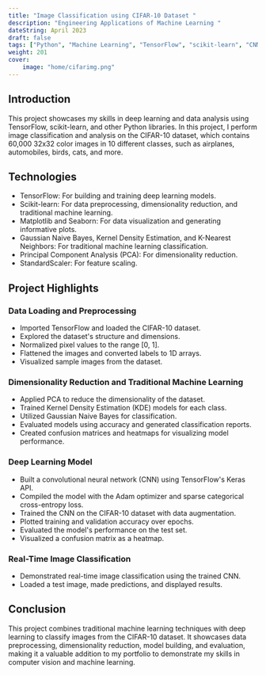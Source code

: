 ```yaml
---
title: "Image Classification using CIFAR-10 Dataset "
description: "Engineering Applications of Machine Learning "
dateString: April 2023
draft: false
tags: ["Python", "Machine Learning", "TensorFlow", "scikit-learn", "CNN", "KNN", "PCA", "KDE"]
weight: 201
cover:
    image: "home/cifarimg.png"
---
```


## Introduction
This project showcases my skills in deep learning and data analysis using TensorFlow, scikit-learn, and other Python libraries. In this project, I perform image classification and analysis on the CIFAR-10 dataset, which contains 60,000 32x32 color images in 10 different classes, such as airplanes, automobiles, birds, cats, and more.
<!-- projects/obsidian-publish-github-action/cover -->
<!-- 
![my notes](/projects/obsidian-publish-github-action/img1.jpg) -->

<!-- So, if you want to view my notes exactly like I do, you can clone my [**Obsidian Vault**](https://github.com/arkalim/obsidian-vault) repository and download **Obsidian** to render it. But, this solution isn't elegant as it would require you to download an additional software. So, I along with my college roommate, [**Sarthak Narayan**](https://sarthaknarayan.tech/), had been working over the past 2 weeks on the project, [**Obsidian Publish using GitHub Action**](https://github.com/project-cool/obsidian-publish-action), which would allow us to effortlessly publish our notes as a static website.  -->

<!-- It is complete and I've used it to publish my notes at [**notes.arkalim.org**](https://notes.arkalim.org).
![published notes](/projects/obsidian-publish-github-action/img2.jpg) -->

## Technologies
- TensorFlow: For building and training deep learning models.
- Scikit-learn: For data preprocessing, dimensionality reduction, and traditional machine learning.
- Matplotlib and Seaborn: For data visualization and generating informative plots.
- Gaussian Naive Bayes, Kernel Density Estimation, and K-Nearest Neighbors: For traditional machine learning classification.
- Principal Component Analysis (PCA): For dimensionality reduction.
- StandardScaler: For feature scaling.

## Project Highlights
### Data Loading and Preprocessing 
- Imported TensorFlow and loaded the CIFAR-10 dataset.
- Explored the dataset's structure and dimensions.
- Normalized pixel values to the range [0, 1].
- Flattened the images and converted labels to 1D arrays.
- Visualized sample images from the dataset.
### Dimensionality Reduction and Traditional Machine Learning
- Applied PCA to reduce the dimensionality of the dataset.
- Trained Kernel Density Estimation (KDE) models for each class.
- Utilized Gaussian Naive Bayes for classification.
- Evaluated models using accuracy and generated classification reports.
- Created confusion matrices and heatmaps for visualizing model performance.
### Deep Learning Model
- Built a convolutional neural network (CNN) using TensorFlow's Keras API.
- Compiled the model with the Adam optimizer and sparse categorical cross-entropy loss.
- Trained the CNN on the CIFAR-10 dataset with data augmentation.
- Plotted training and validation accuracy over epochs.
- Evaluated the model's performance on the test set.
- Visualized a confusion matrix as a heatmap.
### Real-Time Image Classification
- Demonstrated real-time image classification using the trained CNN.
- Loaded a test image, made predictions, and displayed results.
## Conclusion
This project combines traditional machine learning techniques with deep learning to classify images from the CIFAR-10 dataset. It showcases data preprocessing, dimensionality reduction, model building, and evaluation, making it a valuable addition to my portfolio to demonstrate my skills in computer vision and machine learning.

<!-- ## Final thoughts
Having an automated way to publish your notes online with the community is a powerful way to share knowledge. This project has also made it exceedingly easy for me to refer my notes from anywhere, which is powerful when you work on a lot of systems. -->

<!-- ## Resources
- [My Notes](https://notes.arkalim.org)
- [Obsidian Publish - GitHub Action](https://github.com/project-cool/obsidian-publish-action)
- [Parser and Image Compressor](https://github.com/project-cool/obsidian-to-mkdocs)
- [MkDocs - Material Theme](https://squidfunk.github.io/mkdocs-material/) -->